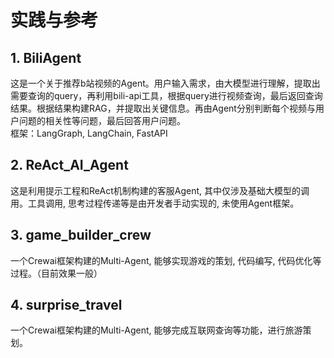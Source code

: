 # 实践与参考

## 1. BiliAgent

这是一个关于推荐b站视频的Agent。用户输入需求，由大模型进行理解，提取出需要查询的query，再利用bili-api工具，根据query进行视频查询，最后返回查询结果。根据结果构建RAG，并提取出关键信息。再由Agent分别判断每个视频与用户问题的相关性等问题，最后回答用户问题。\
框架：LangGraph, LangChain, FastAPI

## 2. ReAct_AI_Agent

这是利用提示工程和ReAct机制构建的客服Agent, 其中仅涉及基础大模型的调用。工具调用, 思考过程传递等是由开发者手动实现的, 未使用Agent框架。

## 3. game_builder_crew

一个Crewai框架构建的Multi-Agent, 能够实现游戏的策划, 代码编写, 代码优化等过程。（目前效果一般）

## 4. surprise_travel

一个Crewai框架构建的Multi-Agent, 能够完成互联网查询等功能，进行旅游策划。

